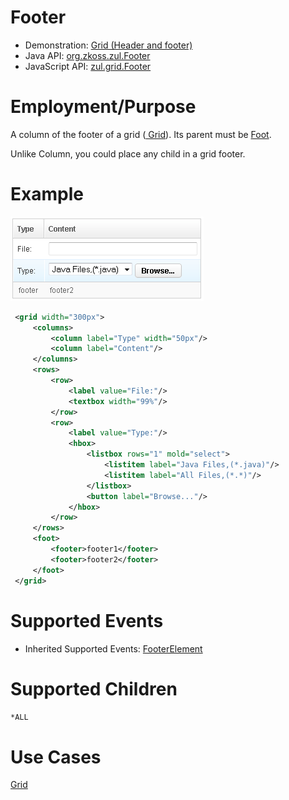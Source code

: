 

# Footer

- Demonstration: [Grid (Header and footer)](http://www.zkoss.org/zkdemo/grid/header_and_footer)
- Java API: [org.zkoss.zul.Footer](https://www.zkoss.org/javadoc/latest/zk/org/zkoss/zul/Footer.html)
- JavaScript API: [zul.grid.Footer](https://www.zkoss.org/javadoc/latest/jsdoc/classes/zul.grid.Footer.html)


# Employment/Purpose

A column of the footer of a grid ([ Grid]({{site.baseurl}}/zk_component_ref/grid)). Its parent must be
[ Foot]({{site.baseurl}}/zk_component_ref/foot).

Unlike Column, you could place any child in a grid footer.

# Example

![](/zk_component_ref/images/ZKComRef_Foot_Example.png)

```xml
 <grid width="300px">
     <columns>
         <column label="Type" width="50px"/>
         <column label="Content"/>
     </columns>
     <rows>
         <row>
             <label value="File:"/>
             <textbox width="99%"/>
         </row>
         <row>
             <label value="Type:"/>
             <hbox>
                 <listbox rows="1" mold="select">
                     <listitem label="Java Files,(*.java)"/>
                     <listitem label="All Files,(*.*)"/>
                 </listbox>
                 <button label="Browse..."/>
             </hbox>
         </row>
     </rows>
     <foot>
         <footer>footer1</footer>
         <footer>footer2</footer>
     </foot>
 </grid>
```

# Supported Events

- Inherited Supported Events: [ FooterElement]({{site.baseurl}}/zk_component_ref/footerelement#Supported_Events)

# Supported Children

`*ALL`

# Use Cases

[ Grid]({{site.baseurl}}/zk_component_ref/grid#Use_Cases)




